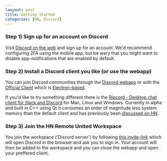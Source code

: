 ```yaml
---
laoyout: post
title: Getting Started
categories: [HN, Discord]
---
```


### Step 1) Sign up for an account on Discord

Visit [Discord on the web](https://discordapp.com/) and sign up for an account. We'd recommend configuring 2FA using the mobile app, but be wary that you might want to disable app-notifications that are enabled by default.

### Step 2) Install a Discord client you like (or use the webapp)

You can join Discord communities through the [Discord webapp](https://discordapp.com/app) or with the [Official Client](https://discordapp.com/download) which is [Electron-based](https://en.wikipedia.org/wiki/Electron_(software_framework)).

If you'd like to try something different there is the [Ripcord - Desktop chat client for Slack and Discord](https://cancel.fm/ripcord/) for Mac, Linux and Windows. Currently in alpha and built in C++ using Qt it consumes an order of magnitude less system memory than the default client and has previously been [discussed on HN](https://news.ycombinator.com/item?id=19617699).

### Step 3) Join the HN Remote United Workspace

You join the workspace ('Discord server') by following [this invite-link](https://discord.gg/2JtHmBa) which will open Discord in the browser and ask you to sign in. Your account will then be added to the workspace and you can close the webapp and open your preffered client. 

